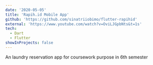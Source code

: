 ```yaml
---
date: '2020-05-05'
title: 'Rapih.id Mobile App'
github: 'https://github.com/sinatriiobimo/flutter-rapihid'
external: 'https://www.youtube.com/watch?v=OviLJGpbNts&t=1s'
tech:
  - Dart
  - Flutter
showInProjects: false
---
```


An laundry reservation app for coursework purpose in 6th semester
